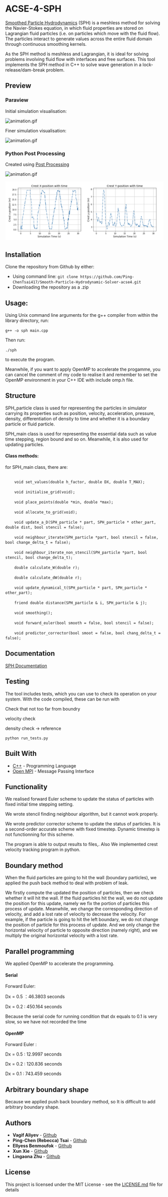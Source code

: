 # ACSE-4-SPH

[Smoothed Particle Hydrodynamics](https://en.wikipedia.org/wiki/Smoothed-particle_hydrodynamics) (SPH) is a meshless
method for solving the Navier-Stokes equation, in which fluid properties are stored on Lagrangian fluid particles (i.e. on
particles which move with the fluid flow). The particles interact to generate values across the entire fluid domain through
continuous smoothing kernels. 

As the SPH method is meshless and Lagrangian, it is ideal for solving problems involving fluid flow with interfaces and free 
surfaces. This tool implements the SPH method in C++ to solve wave generation in a lock-release/dam-break problem.

## Preview

### Paraview 

Initial simulation visualisation:

![animation.gif](animation-1.gif)

Finer simulation visualisation:

![animation.gif](animation-2.gif)


### Python Post Processing 

Created using [Post Processing](Post_processing.ipynb)



![animation.gif](animation.gif)

![animation.gif](crest.png)


## Installation

Clone the repository from Github by either:
* Using command line:
`git clone https://github.com/Ping-ChenTsai417/Smooth-Particle-Hydrodynamic-Solver-acse4.git`
* Downloading the repository as a .zip

## Usage:
Using Unix command line arguments for the g++ compiler from within the library directory, run:

```g++ -o sph main.cpp```

Then run:

```./sph```

to execute the program.

Meanwhile, if you want to apply OpenMP to accelerate the progamme, you can cancel the comment of my code to realise it and remember to set the OpenMP environment in your C++ IDE with include omp.h file.

## Structure 

SPH_particle class is used for representing the particles in simulator carrying its properties such as position, velocity, acceleration, pressure, density, differentiation of density to time and whether it is a boundary particle or fluid particle.

SPH_main class is used for representing the essential data such as value time stepping, region bound and so on. Meanwhile, it is also used for updating particles.

#### Class methods:

for SPH_main class, there are:

```

    void set_values(double h_factor, double DX, double T_MAX);
    
    void initialise_grid(void);
    
    void place_points(double *min, double *max);
    
    void allocate_to_grid(void);
    
    void update_a_D(SPH_particle * part, SPH_particle * other_part, double dist, bool stencil = false);

    void neighbour_iterate(SPH_particle *part, bool stencil = false, bool change_delta_t = false);
    
    void neighbour_iterate_non_stencil(SPH_particle *part, bool stencil, bool change_delta_t);

    double calculate_W(double r);
    
    double calculate_dW(double r);
    
    void update_dynamical_t(SPH_particle * part, SPH_particle * other_part);
    
    friend double distance(SPH_particle & i, SPH_particle & j);
    
    void smoothing();
    
    void forward_euler(bool smooth = false, bool stencil = false);
    
    void predictor_corrector(bool smoot = false, bool chang_delta_t = false);

```


## Documentation

[SPH Documentation](https://github.com/acse-2019/acse-4-sph-lubhair-yoo-ar/blob/master/html/index.html)

## Testing

The tool includes tests, which you can use to check its operation on your system. With the code compiled, these can be run 
with

Check that not too far from boundry 

velocity check 

density check -> reference


```
python run_tests.py
```

## Built With

* [C++](http://www.cplusplus.com/) - Programming Language
* [Open MPI](https://www.open-mpi.org/) - Message Passing Interface


## Functionality

We realised forward Euler scheme to update the status of particles with fixed initial time stepping setting.

We wrote stencil finding neighbour algorithm, but it cannot work properly. 

We wrote predictor corrector scheme to update the status of particles. It is a second-order accurate scheme with fixed timestep. Dynamic timestep is not functionning for this scheme.

The program is able to output results to files,. Also We implemented crest velocity tracking program in python.


## Boundary method

When the fluid particles are going to hit the wall (boundary particles), we applied the push back method to deal with problem of leak. 

We firstly compute the updated the position of particles, then we check whether it will hit the wall. If the fluid particles hit the wall, we do not update the position for this update, namely we fix the portion of particles this process of update. Meanwhile, we change the corresponding direction of velocity, and add a lost rate of velocity to decrease the velocity. For example, if the particle is going to hit the left boundary, we do not change the position of particle for this process of update. And we only change the horizontal velocity of particle to opposite direction (namely right), and we multiply the original horizontal velocity with a lost rate.


## Parallel programming 

We applied OpenMP to accelerate the programming.

#### Serial

Forward Euler:

Dx = 0.5    ：46.3803 seconds

Dx = 0.2	 :  450.164 seconds

Because the serial code for running condition that dx equals to 0.1 is very slow, so we have not recorded the time


#### OpenMP

Forward Euler :

Dx = 0.5	 : 12.9997 seconds

Dx = 0.2	 : 120.836 seconds

Dx = 0.1 	 : 743.459 seconds


## Arbitrary boundary shape

Because we applied push back boundary method, so It is difficult to add arbitrary boundary shape.

## Authors

* **Vagif Aliyev** - [Github](https://github.com/acse-va719)
* **Ping-Chen (Rebecca) Tsai** - [Github](https://github.com/acse-va719)
* **Ellyess Benmoufok** - [Github](https://github.com/acse-va719)
* **Xun Xie** - [Github](https://github.com/acse-xx619)
* **Lingaona Zhu** - [Github](https://github.com/acse-va719)

## License

This project is licensed under the MIT License - see the [LICENSE.md](https://github.com/acse-2019/acse-4-sph-lubhair-yoo-ar/blob/master/LICENSE) file for details

